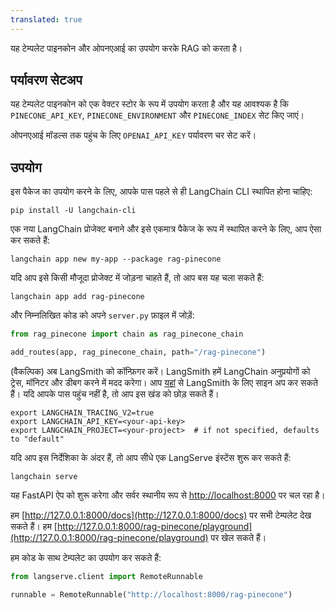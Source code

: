```yaml
---
translated: true
---
```


यह टेम्पलेट पाइनकोन और ओपनएआई का उपयोग करके RAG को करता है।

## पर्यावरण सेटअप

यह टेम्पलेट पाइनकोन को एक वेक्टर स्टोर के रूप में उपयोग करता है और यह आवश्यक है कि `PINECONE_API_KEY`, `PINECONE_ENVIRONMENT` और `PINECONE_INDEX` सेट किए जाएं।

ओपनएआई मॉडल्स तक पहुंच के लिए `OPENAI_API_KEY` पर्यावरण चर सेट करें।

## उपयोग

इस पैकेज का उपयोग करने के लिए, आपके पास पहले से ही LangChain CLI स्थापित होना चाहिए:

```shell
pip install -U langchain-cli
```

एक नया LangChain प्रोजेक्ट बनाने और इसे एकमात्र पैकेज के रूप में स्थापित करने के लिए, आप ऐसा कर सकते हैं:

```shell
langchain app new my-app --package rag-pinecone
```

यदि आप इसे किसी मौजूदा प्रोजेक्ट में जोड़ना चाहते हैं, तो आप बस यह चला सकते हैं:

```shell
langchain app add rag-pinecone
```

और निम्नलिखित कोड को अपने `server.py` फ़ाइल में जोड़ें:

```python
from rag_pinecone import chain as rag_pinecone_chain

add_routes(app, rag_pinecone_chain, path="/rag-pinecone")
```

(वैकल्पिक) अब LangSmith को कॉन्फ़िगर करें।
LangSmith हमें LangChain अनुप्रयोगों को ट्रेस, मॉनिटर और डीबग करने में मदद करेगा।
आप [यहां](https://smith.langchain.com/) से LangSmith के लिए साइन अप कर सकते हैं।
यदि आपके पास पहुंच नहीं है, तो आप इस खंड को छोड़ सकते हैं।

```shell
export LANGCHAIN_TRACING_V2=true
export LANGCHAIN_API_KEY=<your-api-key>
export LANGCHAIN_PROJECT=<your-project>  # if not specified, defaults to "default"
```

यदि आप इस निर्देशिका के अंदर हैं, तो आप सीधे एक LangServe इंस्टेंस शुरू कर सकते हैं:

```shell
langchain serve
```

यह FastAPI ऐप को शुरू करेगा और सर्वर स्थानीय रूप से [http://localhost:8000](http://localhost:8000) पर चल रहा है।

हम [http://127.0.0.1:8000/docs](http://127.0.0.1:8000/docs) पर सभी टेम्पलेट देख सकते हैं।
हम [http://127.0.0.1:8000/rag-pinecone/playground](http://127.0.0.1:8000/rag-pinecone/playground) पर खेल सकते हैं।

हम कोड के साथ टेम्पलेट का उपयोग कर सकते हैं:

```python
from langserve.client import RemoteRunnable

runnable = RemoteRunnable("http://localhost:8000/rag-pinecone")
```
